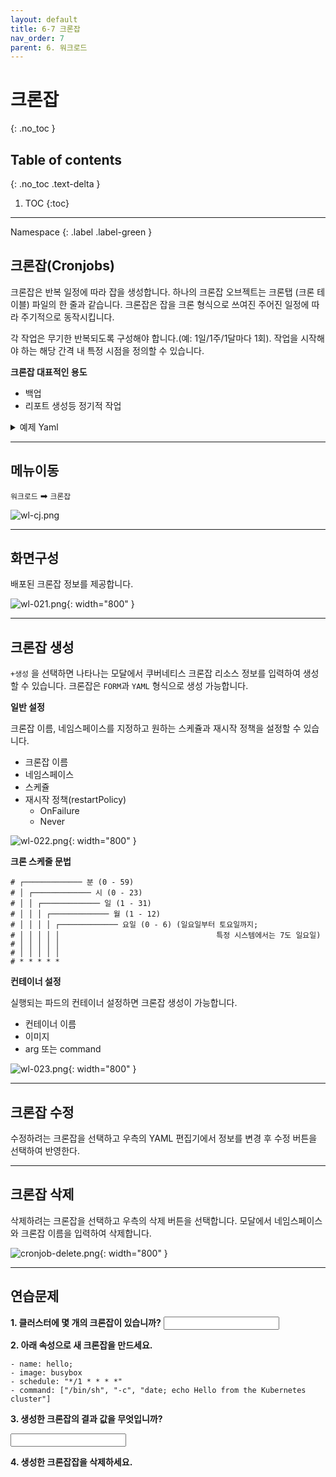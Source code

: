 ```yaml
---
layout: default
title: 6-7 크론잡
nav_order: 7
parent: 6. 워크로드
---
```


# 크론잡
{: .no_toc }

## Table of contents
{: .no_toc .text-delta }

1. TOC
{:toc}

---

<div class="code-example" markdown="1">
Namespace
{: .label .label-green }
</div>


## 크론잡(Cronjobs)
크론잡은 반복 일정에 따라 잡을 생성합니다.
하나의 크론잡 오브젝트는 크론탭 (크론 테이블) 파일의 한 줄과 같습니다. 크론잡은 잡을 크론 형식으로 쓰여진 주어진 일정에 따라 주기적으로 동작시킵니다.

각 작업은 무기한 반복되도록 구성해야 합니다.(예: 1일/1주/1달마다 1회). 
작업을 시작해야 하는 해당 간격 내 특정 시점을 정의할 수 있습니다.

**크론잡 대표적인 용도**

- 백업
- 리포트 생성등 정기적 작업


<details>
<summary>예제 Yaml</summary>
  
{% highlight yaml %}

apiVersion: batch/v1
kind: CronJob
metadata:
  name: hello
spec:
  schedule: "*/1 * * * *"
  jobTemplate:
    spec:
      template:
        spec:
          containers:
          - name: hello
            image: busybox
            imagePullPolicy: IfNotPresent
            command:
            - /bin/sh
            - -c
            - date; echo Hello from the Kubernetes cluster
          restartPolicy: OnFailure


    
{% endhighlight %}
   
</details>

---

## 메뉴이동
`워크로드` ➡ `크론잡`

![wl-cj.png](/assets/images/workload/wl-cj.png)

---

## 화면구성
배포된 크론잡 정보를 제공합니다.

![wl-021.png](/assets/images/workload/wl-021.png){: width="800" }

---

## 크론잡 생성
`+생성` 을 선택하면 나타나는 모달에서 쿠버네티스 크론잡 리소스 정보를 입력하여 생성할 수 있습니다.
크론잡은 `FORM`과 `YAML` 형식으로 생성 가능합니다.

**일반 설정**

크론잡 이름, 네임스페이스를 지정하고 원하는 스케쥴과 재시작 정책을 설정할 수 있습니다.

- 크론잡 이름
- 네임스페이스 
- 스케쥴
- 재시작 정책(restartPolicy)
  + OnFailure
  + Never

![wl-022.png](/assets/images/workload/wl-022.png){: width="800" }


**크론 스케줄 문법**
```
# ┌───────────── 분 (0 - 59)
# │ ┌───────────── 시 (0 - 23)
# │ │ ┌───────────── 일 (1 - 31)
# │ │ │ ┌───────────── 월 (1 - 12)
# │ │ │ │ ┌───────────── 요일 (0 - 6) (일요일부터 토요일까지;
# │ │ │ │ │                                   특정 시스템에서는 7도 일요일)
# │ │ │ │ │
# │ │ │ │ │
# * * * * *
```


**컨테이너 설정**

실행되는 파드의 컨테이너 설정하면 크론잡 생성이 가능합니다.

- 컨테이너 이름
- 이미지
- arg 또는 command

![wl-023.png](/assets/images/workload/wl-023.png){: width="800" }

---
## 크론잡 수정
수정하려는 크론잡을 선택하고 우측의 YAML 편집기에서 정보를 변경 후 수정 버튼을 선택하여 반영한다.

---

## 크론잡 삭제
삭제하려는 크론잡을 선택하고 우측의 삭제 버튼을 선택합니다.
모달에서 네임스페이스와 크론잡 이름을 입력하여 삭제합니다.

![cronjob-delete.png](/assets/images/workload/cronjob-delete.png){: width="800" }


---
## 연습문제

**1. 클러스터에 몇 개의 크론잡이 있습니까?**
<input />

**2. 아래 속성으로 새 크론잡을 만드세요.**

```
- name: hello; 
- image: busybox
- schedule: "*/1 * * * *"
- command: ["/bin/sh", "-c", "date; echo Hello from the Kubernetes cluster"]
```

**3. 생성한 크론잡의 결과 값을 무엇입니까?**

<input />

**4. 생성한 크론잡잡을 삭제하세요.**
